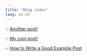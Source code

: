 ```yaml
---
title: "Blog index"
lang: en-US
---
```

-: [Another post!](./posts/another_post.html)

-: [My cool post!](./posts/my_cool_post.html)

-: [How to Write a Good Example Post](./posts/example_post.html)

